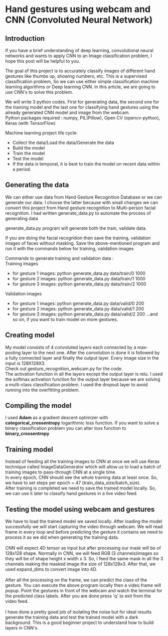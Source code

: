 # Hand gestures using webcam and CNN (Convoluted Neural Network)

## Introduction
If you have a brief understanding of deep learning, convolutional neural networks and wants to apply CNN to an Image classification problem, I hope this post will be helpful to you.

The goal of this project is to accurately classify images of different hand gestures like thumbs up, showing numbers, etc. This is a supervised classification problem, So we can use either simple classification machine learning algorithms or Deep learning CNN. In this article, we are going to use CNN's to solve this problem.

We will write 3 python codes. First for generating data, the second one for the training model and the last one for classifying hand gestures using the already generated CNN model and image from the webcam.
<br>
Python packages required : numpy, PIL(Pillow), Open CV (opencv-python), Keras (with TensorFlow)

Machine learning project life cycle:
* Collect the data/Load the data/Generate the data
* Build the model
* Train the model
* Test the model
* If the data is temporal, it is best to train the model on recent data within a period.

## Generating the data

We can either use data from Hand Gesture Recognition Database or we can generate our data. I choose the latter because with small changes we can convert this project from Hand gesture recognition to Multi-person facial recognition. I had written generate_data.py to automate the process of generating data

generate_data.py program will generate both the train, validate data.

If you are doing the facial recognition then save the training, validation images of faces without masking.
Save the above-mentioned program and run it with the commands below for training, validation images

Commands to generate training and validation data :
<br>
Training images
* for gesture 1 images: python generate_data.py data/train/0 1000
* for gesture 2 images: python generate_data.py data/train/1 1000
* for gesture 3 images: python generate_data.py data/train/2 1000

Validation images
* for gesture 1 images: python generate_data.py data/valid/0 200
* for gesture 2 images: python generate_data.py data/valid/1 200
* for gesture 3 images: python generate_data.py data/valid/2 200
...and so on, if you want to train model on more gestures.

## Creating model
My model consists of 4 convoluted layers each connected by a max-pooling layer to the next one. After the convolution is done it is followed by a fully connected layer and finally the output layer. Every image size in the input is 128X128X3.
<br>
Check out gesture_recognition_webcam.py for the code.
<br>
The activation function in all the layers except the output layer is relu. I used the softmax activation function for the output layer because we are solving a multi-class classification problem.
I used the dropout layer to avoid running into the overfitting problem.

## Compiling the model

I used **Adam** as a gradient descent optimizer with **categorical_crossentropy** logarithmic loss function.
If you want to solve a binary classification problem you can alter loss function to **binary_crossentropy**

## Training model
Instead of feeding all the training images to CNN at once we will use Keras technique called ImageDataGenerator which will allow us to load a batch of training images to pass-through CNN at a single time.
<br>
In every epoch, CNN should see the whole training data at least once. So, we have to set steps per epoch = 47 (train_data_size/batch_size).
<br>
After training is completed we need to save the trained model locally. So, we can use it later to classify hand gestures in a live video feed.
## Testing the model using webcam and gestures
We have to load the trained model we saved locally. After loading the model successfully we will start capturing the video through webcam.
We will read frame in every loop and before predicting the gesture it contains we need to process it as we did when generating the training data.
<br><br>
CNN will expect 4D tensor as input but after processing our mask will be of 128x128 shape. Normally in CNN, we will feed RGB (3 channels)images so they will be of shape height x width x 3. So, I feed the same mask in all the 3 channels making the masked image the size of 128x128x3. After that, we used expand_dims to convert image into 4D.
<br><br>
After all the processing on the frame, we can predict the class of the gesture.
You can execute the above program locally then a video frame will popup. Point the gestures in front of the webcam and watch the terminal for the predicted class labels. After you are done press 'q' to exit from the video feed.
<br><br>
I have done a pretty good job of isolating the noise but for ideal results generate the training data and test the trained model with a dark background.
This is a good beginner project to understand how to build layers in CNN's.

